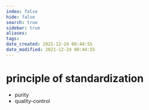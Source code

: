 ```yaml
---
index: false
hide: false
search: true
sidebar: true
aliases:
tags:
date_created: 2021-12-24 08:44:55
date_modified: 2021-12-24 08:44:55
---
```


# principle of standardization

- purity
- quality-control
